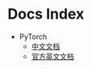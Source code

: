 # Docs Index

- PyTorch
  - [中文文档](https://pytorch-cn.readthedocs.io/zh/latest)
  - [官方英文文档](https://pytorch.org/docs/stable/index.html)